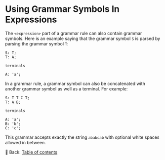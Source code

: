# Using Grammar Symbols In Expressions

The `<expression>` part of a grammar rule can also contain grammar symbols.
Here is an example saying that the grammar symbol `S` is parsed by parsing the grammar symbol `T`:

```text
S: T;
T: A;

terminals

A: 'a';
```

In a grammar rule, a grammar symbol can also be concatenated with another grammar symbol as well as a terminal.
For example:

```text
S: T T C T;
T: A B;

terminals

A: 'a';
B: 'b';
C: 'c';
```

This grammar accepts exactly the string `ababcab` with optional white spaces allowed in between.

<!-- :arrow_right:  Next:  -->

:blue_book: Back: [Table of contents](./../README.md)
